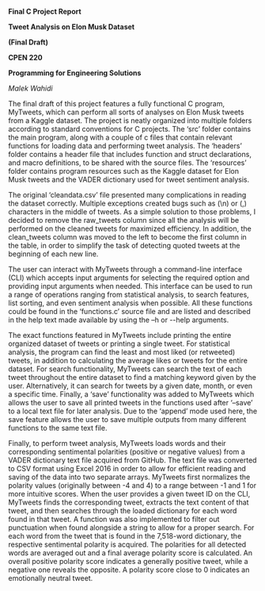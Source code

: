 ﻿
**Final C Project Report**

**Tweet Analysis on Elon Musk Dataset**

**(Final Draft)**

**CPEN 220** 

**Programming for Engineering Solutions**

*Malek Wahidi*

The final draft of this project features a fully functional C program, MyTweets, which can perform all sorts of analyses on Elon Musk tweets from a Kaggle dataset. The project is neatly organized into multiple folders according to standard conventions for C projects. The ‘src’ folder contains the main program, along with a couple of c files that contain relevant functions for loading data and performing tweet analysis. The ‘headers’ folder contains a header file that includes function and struct declarations, and macro definitions, to be shared with the source files. The ‘resources’ folder contains program resources such as the Kaggle dataset for Elon Musk tweets and the VADER dictionary used for tweet sentiment analysis.

The original ‘cleandata.csv’ file presented many complications in reading the dataset correctly. Multiple exceptions created bugs such as (\n) or (,) characters in the middle of tweets. As a simple solution to those problems, I decided to remove the raw\_tweets column since all the analysis will be performed on the cleaned tweets for maximized efficiency. In addition, the clean\_tweets column was moved to the left to become the first column in the table, in order to simplify the task of detecting quoted tweets at the beginning of each new line.

The user can interact with MyTweets through a command-line interface (CLI) which accepts input arguments for selecting the required option and providing input arguments when needed. This interface can be used to run a range of operations ranging from statistical analysis, to search features, list sorting, and even sentiment analysis when possible. All these functions could be found in the ‘functions.c’ source file and are listed and described in the help text made available by using the –h or --help arguments.

The exact functions featured in MyTweets include printing the entire organized dataset of tweets or printing a single tweet. For statistical analysis, the program can find the least and most liked (or retweeted) tweets, in addition to calculating the average likes or tweets for the entire dataset. For search functionality, MyTweets can search the text of each tweet throughout the entire dataset to find a matching keyword given by the user. Alternatively, it can search for tweets by a given date, month, or even a specific time. Finally, a ‘save’ functionality was added to MyTweets which allows the user to save all printed tweets in the functions used after ‘–save’ to a local text file for later analysis. Due to the ‘append’ mode used here, the save feature allows the user to save multiple outputs from many different functions to the same text file.

Finally, to perform tweet analysis, MyTweets loads words and their corresponding sentimental polarities (positive or negative values) from a VADER dictionary text file acquired from GitHub. The text file was converted to CSV format using Excel 2016 in order to allow for efficient reading and saving of the data into two separate arrays. MyTweets first normalizes the polarity values (originally between -4 and 4) to a range between -1 and 1 for more intuitive scores. When the user provides a given tweet ID on the CLI, MyTweets finds the corresponding tweet, extracts the text content of that tweet, and then searches through the loaded dictionary for each word found in that tweet. A function was also implemented to filter out punctuation when found alongside a string to allow for a proper search. For each word from the tweet that is found in the 7,518-word dictionary, the respective sentimental polarity is acquired. The polarities for all detected words are averaged out and a final average polarity score is calculated. An overall positive polarity score indicates a generally positive tweet, while a negative one reveals the opposite. A polarity score close to 0 indicates an emotionally neutral tweet.
